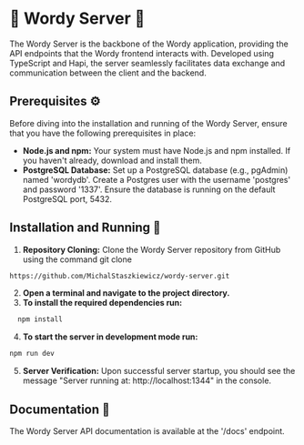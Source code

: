 # 🚀 Wordy Server 🚀

The Wordy Server is the backbone of the Wordy application, providing the API endpoints that the Wordy frontend interacts with. Developed using TypeScript and Hapi, the server seamlessly facilitates data exchange and communication between the client and the backend.

## Prerequisites ⚙️

Before diving into the installation and running of the Wordy Server, ensure that you have the following prerequisites in place:

- **Node.js and npm:** Your system must have Node.js and npm installed. If you haven't already, download and install them.
- **PostgreSQL Database:** Set up a PostgreSQL database (e.g., pgAdmin) named 'wordydb'. Create a Postgres user with the username 'postgres' and password '1337'. Ensure the database is running on the default PostgreSQL port, 5432.

## Installation and Running 🧰

1. **Repository Cloning:** Clone the Wordy Server repository from GitHub using the command git clone

```sh
https://github.com/MichalStaszkiewicz/wordy-server.git
```

2. **Open a terminal and navigate to the project directory.**
3. **To install the required dependencies run:**

```sh
  npm install
```

4. **To start the server in development mode run:**

```sh
npm run dev
```

5. **Server Verification:** Upon successful server startup, you should see the message "Server running at: http://localhost:1344" in the console.

## Documentation 📖

The Wordy Server API documentation is available at the '/docs' endpoint.
